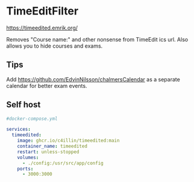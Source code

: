# TimeEditFilter
https://timeedited.emrik.org/

Removes "Course name:" and other nonsense from TimeEdit ics url. Also allows you to hide courses and exams.

## Tips
Add https://github.com/EdvinNilsson/chalmersCalendar as a separate calendar for better exam events.

## Self host
```yml
#docker-compose.yml

services:
  timeedited:
    image: ghcr.io/c4illin/timeedited:main
    container_name: timeedited
    restart: unless-stopped
    volumes:
      - ./config:/usr/src/app/config
    ports:
      - 3000:3000
```
